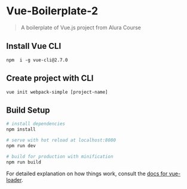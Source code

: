 # Vue-Boilerplate-2
> A boilerplate of Vue.js project from Alura Course

## Install Vue CLI
```
npm  i -g vue-cli@2.7.0
```
## Create project with CLI
```
vue init webpack-simple [project-name]
```

## Build Setup

``` bash
# install dependencies
npm install

# serve with hot reload at localhost:8080
npm run dev

# build for production with minification
npm run build
```

For detailed explanation on how things work, consult the [docs for vue-loader](http://vuejs.github.io/vue-loader).
